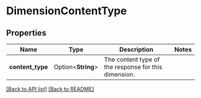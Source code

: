 # DimensionContentType

## Properties

Name | Type | Description | Notes
------------ | ------------- | ------------- | -------------
**content_type** | Option<**String**> | The content type of the response for this dimension. | 

[[Back to API list]](../README.md#documentation-for-api-endpoints) [[Back to README]](../README.md)



